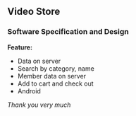 ## Video Store
### Software Specification and Design

**Feature:**
- Data on server 
- Search by category, name
- Member data on server
- Add to cart and check out
- Android

_Thank you very much_
